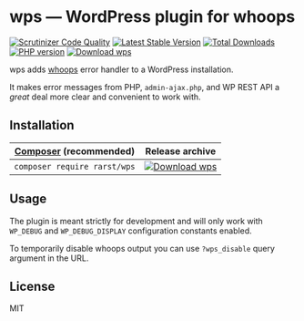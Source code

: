 # wps — WordPress plugin for whoops
[![Scrutinizer Code Quality](https://scrutinizer-ci.com/g/Rarst/wps/badges/quality-score.png?b=master)](https://scrutinizer-ci.com/g/Rarst/wps/?branch=master)
[![Latest Stable Version](https://poser.pugx.org/rarst/wps/v/stable)](https://packagist.org/packages/rarst/wps)
[![Total Downloads](https://poser.pugx.org/rarst/wps/downloads)](https://packagist.org/packages/rarst/wps)
[![PHP version](https://img.shields.io/packagist/php-v/rarst/wps.svg)](https://packagist.org/packages/rarst/wps)
[![Download wps](https://img.shields.io/badge/download-wps.zip-blue)](https://github.com/Rarst/wps/releases/latest/download/wps.zip)

wps adds [whoops](http://filp.github.io/whoops/) error handler to a WordPress installation. 

It makes error messages from PHP, `admin-ajax.php`, and WP REST API a _great_ deal more clear and convenient to work with.

## Installation

| [Composer](https://getcomposer.org/) (recommended) | Release archive |  
| -------------------------------------------------- | -------- |  
| `composer require rarst/wps` | [![Download wps](https://img.shields.io/badge/download-wps.zip-blue?style=for-the-badge)](https://github.com/Rarst/wps/releases/latest/download/wps.zip) |

## Usage

The plugin is meant strictly for development and will only work with `WP_DEBUG` and `WP_DEBUG_DISPLAY` configuration constants enabled.

To temporarily disable whoops output you can use `?wps_disable` query argument in the URL. 

## License

MIT
